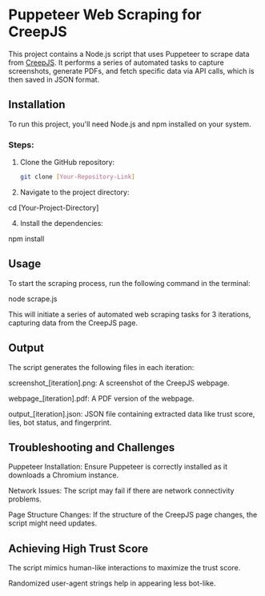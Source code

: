 # Puppeteer Web Scraping for CreepJS

This project contains a Node.js script that uses Puppeteer to scrape data from [CreepJS](https://abrahamjuliot.github.io/creepjs/). It performs a series of automated tasks to capture screenshots, generate PDFs, and fetch specific data via API calls, which is then saved in JSON format.

## Installation

To run this project, you'll need Node.js and npm installed on your system.

### Steps:

1. Clone the GitHub repository:
   
   ```bash
   git clone [Your-Repository-Link]

3. Navigate to the project directory:
   
cd [Your-Project-Directory]

4. Install the dependencies:
   
npm install

## Usage
To start the scraping process, run the following command in the terminal:

node scrape.js

This will initiate a series of automated web scraping tasks for 3 iterations, capturing data from the CreepJS page.

## Output
The script generates the following files in each iteration:

screenshot_[iteration].png: A screenshot of the CreepJS webpage.

webpage_[iteration].pdf: A PDF version of the webpage.

output_[iteration].json: JSON file containing extracted data like trust score, lies, bot status, and fingerprint.

## Troubleshooting and Challenges
Puppeteer Installation: Ensure Puppeteer is correctly installed as it downloads a Chromium instance.

Network Issues: The script may fail if there are network connectivity problems.

Page Structure Changes: If the structure of the CreepJS page changes, the script might need updates.

## Achieving High Trust Score
The script mimics human-like interactions to maximize the trust score.

Randomized user-agent strings help in appearing less bot-like.
